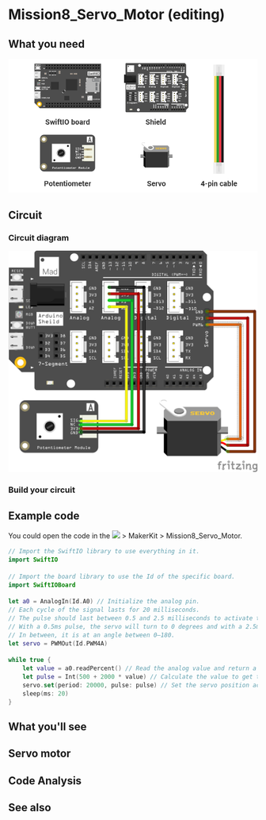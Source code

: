 # Mission8\_Servo\_Motor \(editing\)

## What you need

![](../../.gitbook/assets/asset-37.png)

## Circuit

### Circuit diagram

![](../../.gitbook/assets/servo.png)

### Build your circuit





## Example code

You could open the code in the ![](../../.gitbook/assets/xnip2020-07-22_16-04-33.jpg) &gt; MakerKit &gt; Mission8\_Servo\_Motor.

```swift
// Import the SwiftIO library to use everything in it.
import SwiftIO

// Import the board library to use the Id of the specific board.
import SwiftIOBoard

let a0 = AnalogIn(Id.A0) // Initialize the analog pin.
// Each cycle of the signal lasts for 20 milliseconds.
// The pulse should last between 0.5 and 2.5 milliseconds to activate the servo.
// With a 0.5ms pulse, the servo will turn to 0 degrees and with a 2.5ms pulse, it will at 180 degrees.
// In between, it is at an angle between 0–180.
let servo = PWMOut(Id.PWM4A)

while true {
    let value = a0.readPercent() // Read the analog value and return a value between 0.0 and 1.0.
    let pulse = Int(500 + 2000 * value) // Calculate the value to get the pulse duration.
    servo.set(period: 20000, pulse: pulse) // Set the servo position according to the scaled value.
    sleep(ms: 20)
}

```

## What you'll see

## Servo motor





## Code Analysis



## See also



